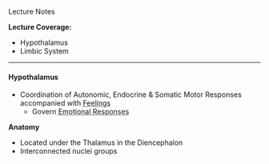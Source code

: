 Lecture Notes

**Lecture Coverage:**
- Hypothalamus
- Limbic System

---
#### **Hypothalamus**
- Coordination of Autonomic, Endocrine & Somatic Motor Responses accompanied with <abbr Title="Subjective & Conscious Experience that Usually Accompany Emotional Responses">Feelings</abbr>
	- Govern <abbr Title="Automatic & Unconscious Physiological Responses in Special Situations, often accompanied by feelings">Emotional Responses</abbr>

**Anatomy**
- Located under the Thalamus in the Diencephalon
- Interconnected nuclei groups